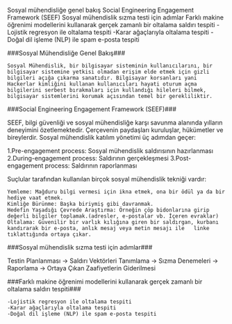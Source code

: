 Sosyal mühendisliğe genel bakış
Social Engineering Engagement Framework (SEEF)
Sosyal mühendislik sızma testi için adımlar
Farklı makine öğrenimi modellerini kullanarak gerçek zamanlı bir oltalama saldırı tespiti
    -Lojistik regresyon ile oltalama tespiti
    -Karar ağaçlarıyla oltalama tespiti
    -Doğal dil işleme (NLP) ile spam e-posta tespiti 
    
###Sosyal Mühendisliğe Genel Bakış###
    
    Sosyal Mühendislik, bir bilgisayar sisteminin kullanıcılarını, bir bilgisayar sistemine yetkisi olmadan erişim elde etmek için gizli bilgileri açığa çıkarma sanatıdır. Bilgisayar korsanları yani Hackerlar kimliğini kullanan kullanıcıları hayati oturum açma bilgilerini serbest bırakmaları için kullandığı hileleri bilmek, bilgisayar sistemlerini korumak açısından temel bir gerekliliktir.
 
###Social Engineering Engagement Framework (SEEF)###
   
   SEEF, bilgi güvenliği ve sosyal mühendisliğe karşı savunma alanında yılların deneyimini özetlemektedir. Çerçevenin paydaşları kuruluşlar, hükümetler ve bireylerdir. Sosyal mühendislik katılım yönetimi üç adımdan geçer: 
   
   1.Pre-engagement process: Sosyal mühendislik saldırısının hazırlanması
   2.During-engagement process: Saldırının gerçekleşmesi
   3.Post-engagement process: Saldırının raporlanması
  
Suçlular tarafından kullanılan birçok sosyal mühendislik tekniği vardır: 
    
    Yemleme: Mağduru bilgi vermesi için ikna etmek, ona bir ödül ya da bir hediye vaat etmek.
    Kimliğe Bürünme: Başka biriymiş gibi davranmak.
    Hedefin Yaşadığı Çevrede Araştırma: Örneğin çöp bidonlarına girip değerli bilgiler toplamak.(adresler, e-postalar vb. İçeren evraklar) 
    Oltalama: Güvenilir bir varlık kılığına giren bir saldırgan, kurbanı kandırarak bir e-posta, anlık mesaj veya metin mesajı ile   linke tıklattığında ortaya çıkar. 
    
###Sosyal mühendislik sızma testi için adımlar###

Testin Planlanması -> Saldırı Vektörleri Tanımlama -> Sızma Denemeleri -> Raporlama -> Ortaya Çıkan Zaafiyetlerin Giderilmesi

###Farklı makine öğrenimi modellerini kullanarak gerçek zamanlı bir oltalama saldırı tespiti###
     
    -Lojistik regresyon ile oltalama tespiti
    -Karar ağaçlarıyla oltalama tespiti
    -Doğal dil işleme (NLP) ile spam e-posta tespiti 
